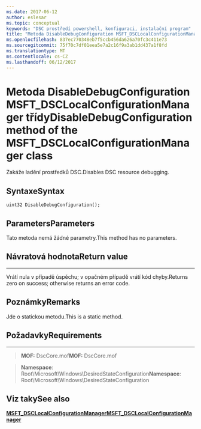 ```yaml
---
ms.date: 2017-06-12
author: eslesar
ms.topic: conceptual
keywords: "DSC prostředí powershell, konfiguraci, instalační program"
title: "Metoda DisableDebugConfiguration MSFT_DSCLocalConfigurationManager třídy"
ms.openlocfilehash: 837ec770348eb7f5ccb456da626a70fc3c411e73
ms.sourcegitcommit: 75f70c7df01eea5e7a2c16f9a3ab1dd437a1f8fd
ms.translationtype: MT
ms.contentlocale: cs-CZ
ms.lasthandoff: 06/12/2017
---
```

# <a name="disabledebugconfiguration-method-of-the-msftdsclocalconfigurationmanager-class"></a><span data-ttu-id="fa39e-103">Metoda DisableDebugConfiguration MSFT_DSCLocalConfigurationManager třídy</span><span class="sxs-lookup"><span data-stu-id="fa39e-103">DisableDebugConfiguration method of the MSFT_DSCLocalConfigurationManager class</span></span>

<span data-ttu-id="fa39e-104">Zakáže ladění prostředků DSC.</span><span class="sxs-lookup"><span data-stu-id="fa39e-104">Disables DSC resource debugging.</span></span>

<a name="syntax"></a><span data-ttu-id="fa39e-105">Syntaxe</span><span class="sxs-lookup"><span data-stu-id="fa39e-105">Syntax</span></span>
------

```mof
uint32 DisableDebugConfiguration();
```

<a name="parameters"></a><span data-ttu-id="fa39e-106">Parameters</span><span class="sxs-lookup"><span data-stu-id="fa39e-106">Parameters</span></span>
----------

<span data-ttu-id="fa39e-107">Tato metoda nemá žádné parametry.</span><span class="sxs-lookup"><span data-stu-id="fa39e-107">This method has no parameters.</span></span>

## <a name="return-value"></a><span data-ttu-id="fa39e-108">Návratová hodnota</span><span class="sxs-lookup"><span data-stu-id="fa39e-108">Return value</span></span>
------------

<span data-ttu-id="fa39e-109">Vrátí nula v případě úspěchu; v opačném případě vrátí kód chyby.</span><span class="sxs-lookup"><span data-stu-id="fa39e-109">Returns zero on success; otherwise returns an error code.</span></span>

## <a name="remarks"></a><span data-ttu-id="fa39e-110">Poznámky</span><span class="sxs-lookup"><span data-stu-id="fa39e-110">Remarks</span></span>

<span data-ttu-id="fa39e-111">Jde o statickou metodu.</span><span class="sxs-lookup"><span data-stu-id="fa39e-111">This is a static method.</span></span>

## <a name="requirements"></a><span data-ttu-id="fa39e-112">Požadavky</span><span class="sxs-lookup"><span data-stu-id="fa39e-112">Requirements</span></span>
------------
><span data-ttu-id="fa39e-113">**MOF:** DscCore.mof</span><span class="sxs-lookup"><span data-stu-id="fa39e-113">**MOF:** DscCore.mof</span></span>

><span data-ttu-id="fa39e-114">**Namespace**: Root\Microsoft\Windows\DesiredStateConfiguration</span><span class="sxs-lookup"><span data-stu-id="fa39e-114">**Namespace**: Root\Microsoft\Windows\DesiredStateConfiguration</span></span>


## <a name="see-also"></a><span data-ttu-id="fa39e-115">Viz taky</span><span class="sxs-lookup"><span data-stu-id="fa39e-115">See also</span></span>


[<span data-ttu-id="fa39e-116">**MSFT_DSCLocalConfigurationManager**</span><span class="sxs-lookup"><span data-stu-id="fa39e-116">**MSFT_DSCLocalConfigurationManager**</span></span>](msft-dsclocalconfigurationmanager.md)

 

 



